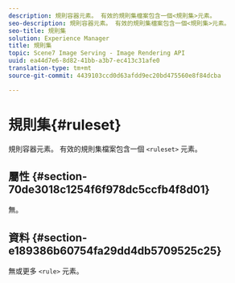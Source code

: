 ```yaml
---
description: 規則容器元素。 有效的規則集檔案包含一個<規則集>元素。
seo-description: 規則容器元素。 有效的規則集檔案包含一個<規則集>元素。
seo-title: 規則集
solution: Experience Manager
title: 規則集
topic: Scene7 Image Serving - Image Rendering API
uuid: ea44d7e6-8d82-41bb-a3b7-ec413c31afe0
translation-type: tm+mt
source-git-commit: 4439103ccd0d63afdd9ec20bd475560e8f84dcba

---
```



# 規則集{#ruleset}

規則容器元素。 有效的規則集檔案包含一個 `<ruleset>` 元素。

## 屬性 {#section-70de3018c1254f6f978dc5ccfb4f8d01}

無。

## 資料 {#section-e189386b60754fa29dd4db5709525c25}

無或更多 `<rule>` 元素。

